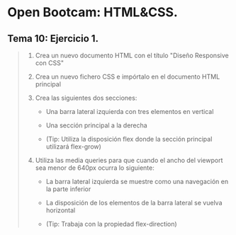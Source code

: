 # Open Bootcam: HTML&CSS.

## Tema 10: Ejercicio 1.

> 1. Crea un nuevo documento HTML con el título "Diseño Responsive con CSS"
> 
> 2. Crea un nuevo fichero CSS e impórtalo en el documento HTML principal
> 
> 3. Crea las siguientes dos secciones:
> 
>     - Una barra lateral izquierda con tres elementos en vertical
> 
>     - Una sección principal a la derecha
> 
>     - (Tip: Utiliza la disposición flex donde la sección principal utilizará flex-grow)
> 
> 4. Utiliza las media queries para que cuando el ancho del viewport sea menor de 640px ocurra lo siguiente:
> 
>     - La barra lateral izquierda se muestre como una navegación en la parte inferior
> 
>     - La disposición de los elementos de la barra lateral se vuelva horizontal
> 
>     - (Tip: Trabaja con la propiedad flex-direction)
